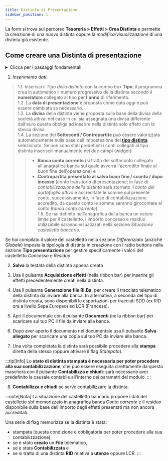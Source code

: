 ```yaml
---
title: Distinta di Presentazione
sidebar_position: 1
---
```


La form si trova sul percorso  **Tesoreria > Effetti > Crea Distinta** e permette la creazione di una *nuova* distinta oppure la *modifica/visualizzazione* di una distinta già esistente.

## Come creare una Distinta di presentazione

<details>

  <summary>Clicca per i passaggi fondamentali</summary>
 
  1. Richiama il **Tipo** (di distinta), se hai associato dei Sottoconti / Contropartite si caricheranno automaticamente anche questi campi, altrimenti inseriscili manualmente;  
  2. **Salva** la testata appena creata;  
  3. Usa il pulsante **Acquisizione effetti** (nella ribbon bar) per inserire in distinta effetti precedentemente creati;  
  4. Usa il pulsante **Creazione file Ri.Ba.** (nella ribbon bar) per creare il file telematico da inviare alla banca;  
  5. Apri la lista con il pulsante **Documenti** (nella ribbon br) per accedere al file telematico allegato;  
  6. Dopo aver aperto il file telematico usa **Salva allegato** per scaricare una copia sul tuo PC da inviare alla banca;  
  7. Stampa la distinta o attiva il flag **Stampato**;  
  8. Usa **Contabilizza e chiudi** se vuoi contabilizzare la distinta.

</details>

1. *Inserimento dati*:  

> 1.1. Inserisci il *Tipo della distinta* con la combo box **Tipo**: il programma crea in automatico il numero progressivo della distinta secondo il **numeratore** collegato al tipo per **l'anno** di riferimento.  
>1.2. La **data di presentazione** è proposta come data *oggi* e può essere cambiata se necessario.  
>1.3. La **divisa** della distinta viene proposta sulla base della divisa della società attiva: nel caso in cui sia assegnata una divisa differente dall'euro questa obbliga ad inserire nella distinta solo effetti con la stessa divisa.  
1.4. La sezione dei **Sottoconti / Contropartite** può essere valorizzata automaticamente sulla base dell'impostazione del [**tipo distinta**](/docs/configurations/tables/treasury/bills-portfolio-module-tables/bills-list-presentation-types) selezionato. Se non sono stati predefiniti i conti collegati al tipo distinta inseriscili manualmente nei due campi (widget): 
>> - **Banca conto corrente** (si tratta del sottoconto collegato all'anagrafica banca sul quale avverrà l'accredito finale al buon fine dell'operazione) e      
>> - **Contropartita presentato al salvo buon fine / sconto / dopo incasso** (conto transitorio di presentazione; in fase di *contabilizzazione della distinta* sarà stornato il *conto del portafoglio attivo* e accreditate le somme sul presente conto, successivamente, in fase di contabilizzazione accredito, da questo conto le somme saranno girocontate al conto *Banca conto corrente*).  
> 1.5. Se hai definito nell'anagrafica della banca un valore limite per il castelletto, l'importo concesso e residuo utilizzabile saranno visualizzati nella sezione *Situazione castelletto bancario*.  

Se hai compilato il valore del castelletto nella sezione *Differenziato* (anzichè *Globale*) imposta la tipologia di distinta in creazione con i radio buttons nella sezione **Tipo presentazione** per gestire specificamente i valori del castelletto *Concesso* e *Residuo*.

2. **Salva** la testata della distinta appena creata

3. Usa il pulsante **Acquisizione effetti** (nella ribbon bar) per inserire gli effetti precedentemente creati nella distinta.

4. Usa il pulsante **Generazione file Ri.Ba.** per creare il tracciato telematico della distinta da inviare alla banca. In alternativa, a seconda del tipo di distinta creata, sono disponibili le esportazioni per tracciati SDD (ex RID ora a livello Sepa Europeo) ed LCR (Francese).

5. Apri il documentale con il pulsante **Documenti** (nella ribbon bar) per scaricare sul tuo PC il file da inviare alla banca.  

6. Dopo aver aperto il documento nel documentale usa il pulsante **Salva allegato** per scaricare una copia sul tuo PC da inviare alla banca.

7. Una volta completata la distinta sarà possibile procedere alla **stampa** diretta della stessa (oppure attivare il flag *Stampato*). 

:::tip[Info]
Lo **stato di distinta stampata è necessaria per poter procedere alla sua contabilizzazione**, che può essere eseguita direttamente da questa maschera con il pulsante **Contabilizza e chiudi**: sarà necessario aver predefinito la causale contabile all'interno dei parametri del modulo.
:::

8. **Contabilizza e chiudi** se serve contabilizzare la distinta.

:::note[Nota]
La situazione del castelletto bancario propone i dati del castelletto sbf memorizzato in anagrafica banca *Conto corrente* e il residuo disponibile sulla base dell'importo degli effetti presentati ma non ancora accreditati.

Una serie di flag memorizza se la distinta è stata: 
- stampata (questa condizione è obbligatoria per poter procedere alla sua contabilizzazione), 
- se è stato **creato** un **File** telematico, 
- se è stata **Contabilizzata** e 
- se si tratta di una distinta **RID** relativa a **utenze** oppure LCR.
:::
